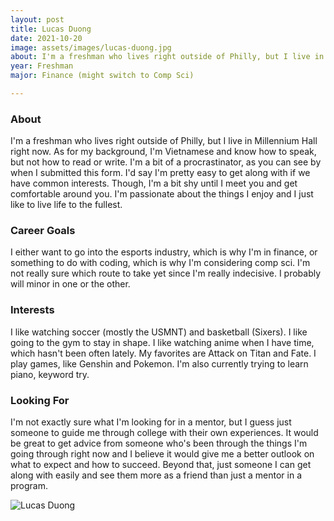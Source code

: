 ```yaml
---
layout: post
title: Lucas Duong 
date: 2021-10-20
image: assets/images/lucas-duong.jpg
about: I'm a freshman who lives right outside of Philly, but I live in Millennium Hall right now. As for my background, I'm Vietnamese and know how to speak, but not how to read or write. I'm a bit of a procrastinator, as you can see by when I submitted this form. I'd say I'm pretty easy to get along with if we have common interests. Though, I'm a bit shy until I meet you and get comfortable around you. I'm passionate about the things I enjoy and I just like to live life to the fullest.
year: Freshman
major: Finance (might switch to Comp Sci)

---
```


### About

I'm a freshman who lives right outside of Philly, but I live in Millennium Hall right now. As for my background, I'm Vietnamese and know how to speak, but not how to read or write. I'm a bit of a procrastinator, as you can see by when I submitted this form. I'd say I'm pretty easy to get along with if we have common interests. Though, I'm a bit shy until I meet you and get comfortable around you. I'm passionate about the things I enjoy and I just like to live life to the fullest.

### Career Goals

I either want to go into the esports industry, which is why I'm in finance, or something to do with coding, which is why I'm considering comp sci. I'm not really sure which route to take yet since I'm really indecisive. I probably will minor in one or the other.

### Interests

I like watching soccer (mostly the USMNT) and basketball (Sixers). I like going to the gym to stay in shape. I like watching anime when I have time, which hasn't been often lately. My favorites are Attack on Titan and Fate. I play games, like Genshin and Pokemon. I'm also currently trying to learn piano, keyword try.

### Looking For

I'm not exactly sure what I'm looking for in a mentor, but I guess just someone to guide me through college with their own experiences. It would be great to get advice from someone who's been through the things I'm going through right now and I believe it would give me a better outlook on what to expect and how to succeed. Beyond that, just someone I can get along with easily and see them more as a friend than just a mentor in a program.

<div class="text-center my-5">
    <img src="https://sase-drexel.github.io/mentorship-2021/assets/images/lucas-duong.jpg" alt="Lucas Duong" class="rounded post-img" />
</div>
